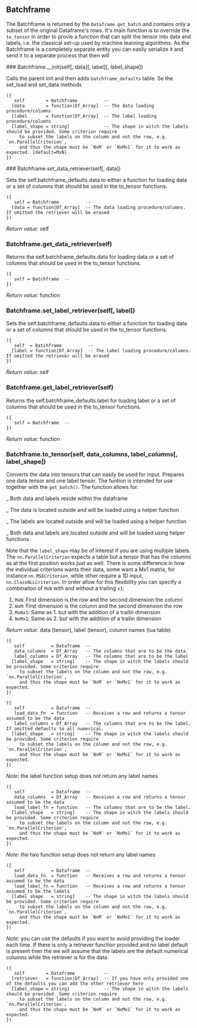 
## Batchframe

The Batchframe is returned by the `Dataframe.get_batch` and contains only a subset
of the original Dataframe's rows. It's main function is to override the `to_tensor`
in order to provie a function that can split the tensor into data and labels, i.e.
the classical set-up used by machine learning algorithms. As the Batchframe is
a completely separate entity you can easily serialize it and send it to a separate
process that then will

<a name="Batchframe.__init">
### Batchframe.__init(self[, data][, label][, label_shape])

Calls the parent init and then adds `batchframe_defaults` table. Se the
set_load and set_data methods

```
({
   self        = Batchframe          -- 
  [data        = function|Df_Array]  -- The data loading procedure/columns
  [label       = function|Df_Array]  -- The label loading procedure/columns
  [label_shape = string]             -- The shape in witch the labels should be provided. Some criterion require
	 to subset the labels on the column and not the row, e.g. `nn.ParallelCriterion`,
	 and thus the shape must be `NxM` or `NxMx1` for it to work as expected. [default=MxN]
})
```

<a name="Batchframe.set_data_retriever">
### Batchframe.set_data_retriever(self[, data])

Sets the self.batchframe_defaults.data to either a function for loading data or
a set of columns that should be used in the to_tensor functions.

```
({
   self = Batchframe          -- 
  [data = function|Df_Array]  -- The data loading procedure/columns. If omitted the retriever will be erased
})
```

_Return value_: self
<a name="Batchframe.get_data_retriever">
### Batchframe.get_data_retriever(self)

Returns the self.batchframe_defaults.data for loading data or
a set of columns that should be used in the to_tensor functions.

```
({
   self = Batchframe  -- 
})
```

_Return value_: function
<a name="Batchframe.set_label_retriever">
### Batchframe.set_label_retriever(self[, label])

Sets the self.batchframe_defaults.data to either a function for loading data or
a set of columns that should be used in the to_tensor functions.

```
({
   self  = Batchframe          -- 
  [label = function|Df_Array]  -- The label loading procedure/columns. If omitted the retriever will be erased
})
```

_Return value_: self
<a name="Batchframe.get_label_retriever">
### Batchframe.get_label_retriever(self)

Returns the self.batchframe_defaults.label for loading label or
a set of columns that should be used in the to_tensor functions.

```
({
   self = Batchframe  -- 
})
```

_Return value_: function
<a name="Batchframe.to_tensor">
### Batchframe.to_tensor(self, data_columns, label_columns[, label_shape])

Converts the data into tensors that can easily be used for input. Prepares one
data tensor and one label tensor. The funtion is intended for use together
with the `get_batch()`. The function allows for:

_ Both data and labels reside within the dataframe

_ The data is located outside and will be loaded using a helper function

_ The labels are located outside and will be loaded using a helper function

_ Both data and labels are located outside and will be loaded using helper functions

Note that the `label_shape` may be of interest if you are using multiple labels.
The `nn.ParallelCriterion` expects a table but a tensor that has the columns as
at the first position works just as well. There is some difference in how the
individual criterions wants their data, some want a Mx1 matrix, for instance
`nn.MSECriterion`, while other require a 1D input, `nn.ClassNLLCriterion`. In order
allow for this flexibility you can specify a combinaiton of `MxN` with and without
a trailing `x1`:

1. `MxN`: First dimension is the row and the second dimension the column
2. `NxM`: First dimension is the column and the second dimension the row
3. `MxNx1`: Same as 1. but with the addition of a trailin dimension
3. `NxMx1`: Same as 2. but with the addition of a trailin dimension

_Return value_: data (tensor), label (tensor), column names (lua table)

```
({
   self          = Dataframe  -- 
   data_columns  = Df_Array   -- The columns that are to be the data
   label_columns = Df_Array   -- The columns that are to be the label
  [label_shape   = string]    -- The shape in witch the labels should be provided. Some criterion require
	 to subset the labels on the column and not the row, e.g. `nn.ParallelCriterion`,
	 and thus the shape must be `NxM` or `NxMx1` for it to work as expected.
})
```


```
({
   self          = Dataframe  -- 
   load_data_fn  = function   -- Receives a row and returns a tensor assumed to be the data
   label_columns = Df_Array   -- The columns that are to be the label. If omitted defaults to all numerical.
  [label_shape   = string]    -- The shape in witch the labels should be provided. Some criterion require
	 to subset the labels on the column and not the row, e.g. `nn.ParallelCriterion`,
	 and thus the shape must be `NxM` or `NxMx1` for it to work as expected.
})
```

*Note*: the label function setup does not return any label names

```
({
   self          = Dataframe  -- 
   data_columns  = Df_Array   -- Receives a row and returns a tensor assumed to be the data
   load_label_fn = function   -- The columns that are to be the label.
  [label_shape   = string]    -- The shape in witch the labels should be provided. Some criterion require
	 to subset the labels on the column and not the row, e.g. `nn.ParallelCriterion`,
	 and thus the shape must be `NxM` or `NxMx1` for it to work as expected.
})
```

*Note*: the two function setup does not return any label names

```
({
   self          = Dataframe  -- 
   load_data_fn  = function   -- Receives a row and returns a tensor assumed to be the data
   load_label_fn = function   -- Receives a row and returns a tensor assumed to be the labels
  [label_shape   = string]    -- The shape in witch the labels should be provided. Some criterion require
	 to subset the labels on the column and not the row, e.g. `nn.ParallelCriterion`,
	 and thus the shape must be `NxM` or `NxMx1` for it to work as expected.
})
```

*Note*: you can use the defaults if you want to avoid providing the loader
each time. If there is only a retriever function provided and no label default
is present then the we will assume that the labels are the default numerical
columns while the retriever is for the data.

```
({
   self        = Dataframe           -- 
  [retriever   = function|Df_Array]  -- If you have only provided one of the defaults you can add the other retriever here
  [label_shape = string]             -- The shape in witch the labels should be provided. Some criterion require
	 to subset the labels on the column and not the row, e.g. `nn.ParallelCriterion`,
	 and thus the shape must be `NxM` or `NxMx1` for it to work as expected.
})
```

